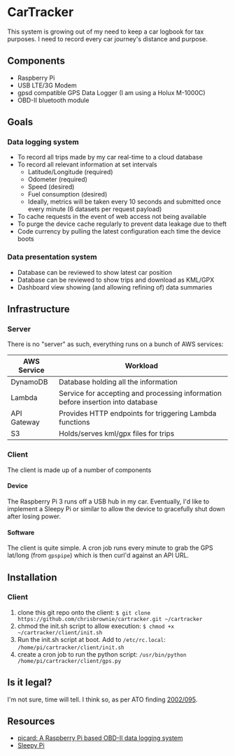# CarTracker

This system is growing out of my need to keep a car logbook for tax purposes. I need to record every car journey's distance and purpose.

## Components

* Raspberry Pi
* USB LTE/3G Modem
* gpsd compatible GPS Data Logger (I am using a Holux M-1000C)
* OBD-II bluetooth module

## Goals

### Data logging system

* To record all trips made by my car real-time to a cloud database
* To record all relevant information at set intervals
  * Latitude/Longitude (required)
  * Odometer (required)
  * Speed (desired)
  * Fuel consumption (desired)
  * Ideally, metrics will be taken every 10 seconds and submitted once every minute (6 datasets per request payload)
* To cache requests in the event of web access not being available
* To purge the device cache regularly to prevent data leakage due to theft
* Code currency by pulling the latest configuration each time the device boots

### Data presentation system

* Database can be reviewed to show latest car position
* Database can be reviewed to show trips and download as KML/GPX
* Dashboard view showing (and allowing refining of) data summaries

## Infrastructure

### Server

There is no "server" as such, everything runs on a bunch of AWS services:

| AWS Service | Workload
| --- | ---
| DynamoDB | Database holding all the information
| Lambda | Service for accepting and processing information before insertion into database
| API Gateway | Provides HTTP endpoints for triggering Lambda functions
| S3 | Holds/serves kml/gpx files for trips

### Client

The client is made up of a number of components

#### Device

The Raspberry Pi 3 runs off a USB hub in my car. Eventually, I'd like to implement a Sleepy Pi or similar to allow the device to gracefully shut down after losing power.

#### Software

The client is quite simple. A cron job runs every minute to grab the GPS lat/long (from `gpspipe`) which is then curl'd against an API URL.

## Installation

### Client

1. clone this git repo onto the client: `$ git clone https://github.com/chrisbrownie/cartracker.git ~/cartracker`
2. chmod the init.sh script to allow execution: `$ chmod +x ~/cartracker/client/init.sh`
3. Run the init.sh script at boot. Add to `/etc/rc.local`: `/home/pi/cartracker/client/init.sh`
4. create a cron job to run the python script: `/usr/bin/python /home/pi/cartracker/client/gps.py`

## Is it legal?

I'm not sure, time will tell. I think so, as per ATO finding [2002/095](http://law.ato.gov.au/atolaw/view.htm?docid=AID/AID2002925/00001).

## Resources

* [picard: A Raspberry Pi based OBD-II data logging system](https://souvik.me/blog/picard-a-raspberry-pi-based-obd-ii-data-logging-system)
* [Sleepy Pi](https://spellfoundry.com/product/sleepy-pi/)